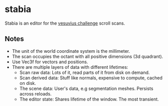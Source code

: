 # stabia

Stabia is an editor for the [vesuvius challenge](https://scrollprize.org) scroll scans.


## Notes

- The unit of the world coordinate system is the millimeter.
- The scan occupies the octant with all positive dimensions (3d quadrant).
- Use Vec3f for vectors and positions.
- There are multiple layers of data with different lifetimes:
  - Scan raw data: Lots of it, read parts of it from disk on demand.
  - Scan derived data: Stuff like normals, expensive to compute, cached on disk.
  - The scene data: User's data, e.g segmentation meshes. Persists across reloads.
  - The editor state: Shares lifetime of the window. The most transient.

